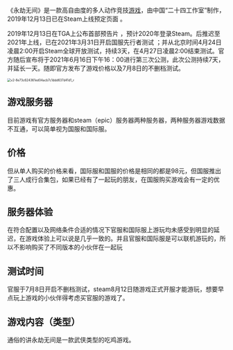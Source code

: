 《永劫无间》是一款高自由度的多人动作竞技[游戏](https://link.zhihu.com/?target=https%3A//baike.baidu.com/item/%25E6%25B8%25B8%25E6%2588%258F/33581)，由中国“二十四工作室”制作，2019年12月13日已在Steam上线预定页面 。

2019年12月13日在TGA上公布首部预告片 ，预计2020年登录Steam。后推迟至2021年上线，已在2021年3月31日开启国服先行者测试 ；并从北京时间4月24日凌晨2:00开启Steam全球开放测试，持续3天，在4月27日凌晨2:00结束测试。官方随后宣布将于2021年6月16日下午16：00进行第三次公测，此次公测持续7天，并延长一天。随即官方发布了游戏价格以及7月8日的不删档测试。

<img title="" src="https://pic2.zhimg.com/v2-8e73c624361ed04acb7c1ddd637d41d1_r.jpg" alt="v2-8e73c624361ed04acb7c1ddd637d41d1_r" style="zoom:50%;">

游戏服务器
---------

目前游戏有官方服务器和steam（epic）服务器两种服务器，两种服务器游戏数据不互通，可以简单视为国服和国际服。

价格
--

但从单人购买的价格来看，国际服和国服的价格是相同的都是98元，但国服推出了三人成行合集包，如果已经有了一起玩的朋友，在国服购买游戏会有一定的优惠。

服务器体验
-----

在符合配置以及网络条件合适的情况下官服和国际服上游玩均未感受到明显的延迟，在游戏体验上可以说是几乎一致的。并且官服和国际服是可以联机游玩的，所以不影响购买了不同版本的小伙伴在一起玩

测试时间
----

官服于7月8日开启不删档测试，steam8月12日随游戏正式开服才能游玩，想要早点玩上游戏的小伙伴得考虑买官服的游戏了。

游戏内容（类型）
--------

通俗的讲永劫无间是一款武侠类型的吃鸡游戏。
